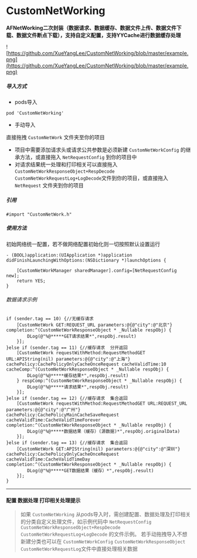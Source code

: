 # CustomNetWorking
 **AFNetWorking二次封装（数据请求、数据缓存、数据文件上传、数据文件下载、数据文件断点下载），支持自定义配置，支持YYCache进行数据缓存处理** 

![https://github.com/XueYangLee/CustomNetWorking/blob/master/example.png](https://github.com/XueYangLee/CustomNetWorking/blob/master/example.png)

##### 导入方式
+ pods导入
```
pod 'CustomNetWorking'
```
+ 手动导入

直接拖拽 ` CustomNetWork ` 文件夹至你的项目

* 项目中需要添加请求头或请求公共参数是必须新建 ` CustomNetWorkConfig ` 的继承方法，或直接拖入 ` NetRequestConfig ` 到你的项目中
* 对请求结果统一处理和打印相关可以直接拖入 ` CustomNetWorkResponseObject+RespDecode ` ` CustomNetWorkRequestLog+LogDecode `文件到你的项目，或直接拖入 ` NetRequest ` 文件夹到你的项目


##### 引用
```
#import "CustomNetWork.h"
```
 
##### 使用方法
初始网络统一配置，若不做网络配置初始化则一切按照默认设置运行
```
- (BOOL)application:(UIApplication *)application didFinishLaunchingWithOptions:(NSDictionary *)launchOptions {

    [CustomNetWorkManager sharedManager].config=[NetRequestConfig new];
    return YES;
}
```

###### 数据请求示例
```
if (sender.tag == 10) {//无缓存请求
    [CustomNetWork GET:REQUEST_URL parameters:@{@"city":@"北京"} completion:^(CustomNetWorkResponseObject * _Nullable respObj) {
        DLog(@"%@*****GET请求结果*",respObj.result)
    }];
}else if (sender.tag == 11) {//缓存请求  分开返回
    [CustomNetWork requestWithMethod:RequestMethodGET URL:APIString(nil) parameters:@{@"city":@"上海"} cachePolicy:CachePolicyOnlyCacheOnceRequest cacheValidTime:10 cacheComp:^(CustomNetWorkResponseObject * _Nullable respObj) {
        DLog(@"%@*****缓存结果*",respObj.result)
    } respComp:^(CustomNetWorkResponseObject * _Nullable respObj) {
        DLog(@"%@*****请求结果*",respObj.result)
    }];
}else if (sender.tag == 12) {//缓存请求  集合返回
    [CustomNetWork requestWithMethod:RequestMethodGET URL:REQUEST_URL parameters:@{@"city":@"广州"} cachePolicy:CachePolicyMainCacheSaveRequest cacheValidTime:CacheValidTimeForever completion:^(CustomNetWorkResponseObject * _Nullable respObj) {
        DLog(@"%@*****数据结果（缓存）(源数据)*",respObj.originalData)
    }];
}else if (sender.tag == 13) {//缓存请求  集合返回
    [CustomNetWork GET:APIString(nil) parameters:@{@"city":@"深圳"} cachePolicy:CachePolicyOnlyCacheOnceRequest cacheValidTime:CacheValidTimeDay completion:^(CustomNetWorkResponseObject * _Nullable respObj) {
        DLog(@"%@*****GET数据结果（缓存）*",respObj.result)
    }];
}
```


---
#### 配置 数据处理 打印相关处理提示
> 如果 ` CustomNetWorking ` 从pods导入时，需创建配置、数据处理及打印相关的分类自定义处理文件，如示例代码中 ` NetRequestConfig `   ` CustomNetWorkResponseObject+RespDecode `  ` CustomNetWorkRequestLog+LogDecode ` 的文件示例。 若手动拖拽导入不想新建分类也可以在 ` CustomNetWorkConfig `   ` CustomNetWorkResponseObject `  ` CustomNetWorkRequestLog `文件中直接处理相关数据


